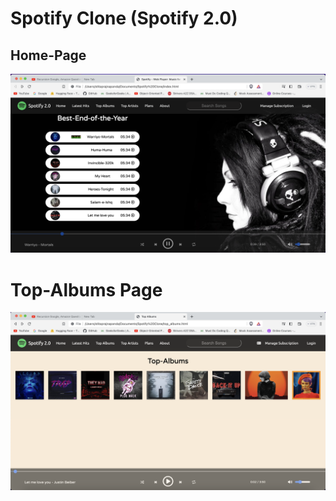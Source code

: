 # Spotify Clone (Spotify 2.0)
## Home-Page
![](https://github.com/Stitaprajna/Spotify2.0/blob/main/Screenshot%202023-08-09%20at%201.36.36%20AM.png)
# Top-Albums Page
![](https://github.com/Stitaprajna/Spotify2.0/blob/main/Screenshot%202023-08-09%20at%201.38.40%20AM.png)
